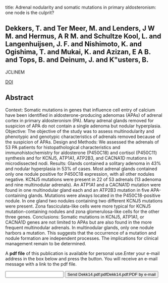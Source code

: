 title: Adrenal nodularity and somatic mutations in primary aldosteronism: one node is the culprit?

## Dekkers, T. and Ter Meer, M. and Lenders, J W M. and Hermus, A R M. and Schultze Kool, L. and Langenhuijsen, J. F. and Nishimoto, K. and Ogishima, T. and Mukai, K. and Azizan, E A B. and Tops, B. and Deinum, J. and K"usters, B.
JCLINEM

<a href="https://doi.org/10.1210/jc.2013-4255">DOI</a>

## Abstract
Context: Somatic mutations in genes that influence cell entry of calcium have been identified in aldosterone-producing adenomas (APAs) of adrenal cortex in primary aldosteronism (PA). Many adrenal glands removed for suspicion of APA do not contain a single adenoma but nodular hyperplasia. Objective: The objective of the study was to assess multinodularity and phenotypic and genotypic characteristics of adrenals removed because of the suspicion of APAs. Design and Methods: We assessed the adrenals of 53 PA patients for histopathological characteristics and immunohistochemistry for aldosterone (P450C18) and cortisol (P450C11) synthesis and for KCNJ5, ATP1A1, ATP2B3, and CACNA1D mutations in microdissected nodi. Results: Glands contained a solitary adenoma in 43% and nodular hyperplasia in 53% of cases. Most adrenal glands contained only one nodule positive for P450C18 expression, with all other nodules negative. KCNJ5 mutations were present in 22 of 53 adrenals (13 adenoma and nine multinodular adrenals). An ATP1A1 and a CACNA1D mutation were found in one multinodular gland each and an ATP2B3 mutation in five APA-containing glands. Mutations were always located in the P450C18-positive nodule. In one gland two nodules containing two different KCNJ5 mutations were present. Zona fasciculata-like cells were more typical for KCNJ5 mutation-containing nodules and zona glomerulosa-like cells for the other three genes. Conclusions: Somatic mutations in KCNJ5, ATP1A1, or CACNA1D genes are not limited to APAs but are also found in the more frequent multinodular adrenals. In multinodular glands, only one nodule harbors a mutation. This suggests that the occurrence of a mutation and nodule formation are independent processes. The implications for clinical management remain to be determined.

A <b>pdf file</b> of this publication is available for personal use.Enter your e-mail address in the box below and press the button. You will receive an e-mail message with a link to the pdf file.
<form action="sender.php">  <input type="text" name="email">  <input type="submit" value="Send Dekk14.pdf:pdfDekk14.pdf:PDF by e-mail"></form>